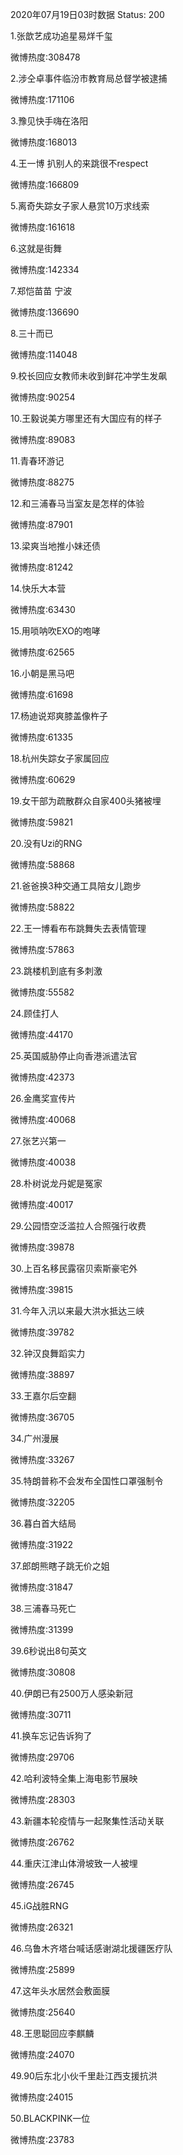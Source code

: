 2020年07月19日03时数据
Status: 200

1.张歆艺成功追星易烊千玺

微博热度:308478

2.涉仝卓事件临汾市教育局总督学被逮捕

微博热度:171106

3.豫见快手嗨在洛阳

微博热度:168013

4.王一博 扒别人的来跳很不respect

微博热度:166809

5.离奇失踪女子家人悬赏10万求线索

微博热度:161618

6.这就是街舞

微博热度:142334

7.郑恺苗苗 宁波

微博热度:136690

8.三十而已

微博热度:114048

9.校长回应女教师未收到鲜花冲学生发飙

微博热度:90254

10.王毅说美方哪里还有大国应有的样子

微博热度:89083

11.青春环游记

微博热度:88275

12.和三浦春马当室友是怎样的体验

微博热度:87901

13.梁爽当地推小妹还债

微博热度:81242

14.快乐大本营

微博热度:63430

15.用唢呐吹EXO的咆哮

微博热度:62565

16.小朝是黑马吧

微博热度:61698

17.杨迪说郑爽膝盖像杵子

微博热度:61335

18.杭州失踪女子家属回应

微博热度:60629

19.女干部为疏散群众自家400头猪被埋

微博热度:59821

20.没有Uzi的RNG

微博热度:58868

21.爸爸换3种交通工具陪女儿跑步

微博热度:58822

22.王一博看布布跳舞失去表情管理

微博热度:57863

23.跳楼机到底有多刺激

微博热度:55582

24.顾佳打人

微博热度:44170

25.英国威胁停止向香港派遣法官

微博热度:42373

26.金鹰奖宣传片

微博热度:40068

27.张艺兴第一

微博热度:40038

28.朴树说龙丹妮是冤家

微博热度:40017

29.公园悟空泛滥拉人合照强行收费

微博热度:39878

30.上百名移民露宿贝索斯豪宅外

微博热度:39815

31.今年入汛以来最大洪水抵达三峡

微博热度:39782

32.钟汉良舞蹈实力

微博热度:38897

33.王嘉尔后空翻

微博热度:36705

34.广州漫展

微博热度:33267

35.特朗普称不会发布全国性口罩强制令

微博热度:32205

36.暮白首大结局

微博热度:31922

37.郎朗熊瞎子跳无价之姐

微博热度:31847

38.三浦春马死亡

微博热度:31399

39.6秒说出8句英文

微博热度:30808

40.伊朗已有2500万人感染新冠

微博热度:30711

41.换车忘记告诉狗了

微博热度:29706

42.哈利波特全集上海电影节展映

微博热度:28303

43.新疆本轮疫情与一起聚集性活动关联

微博热度:26762

44.重庆江津山体滑坡致一人被埋

微博热度:26745

45.iG战胜RNG

微博热度:26321

46.乌鲁木齐塔台喊话感谢湖北援疆医疗队

微博热度:25899

47.这年头水居然会敷面膜

微博热度:25640

48.王思聪回应李麒麟

微博热度:24070

49.90后东北小伙千里赴江西支援抗洪

微博热度:24015

50.BLACKPINK一位

微博热度:23783

